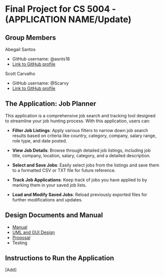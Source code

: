 # Final Project for CS 5004 - (APPLICATION NAME/Update)

## Group Members
Abegail Santos
- GitHub username: @asnts18
- [Link to GitHub profile](https://github.com/asnts18)

Scott Carvalho
- GitHub username: @Scarvy
- [Link to GitHub profile](https://github.com/scarvy)

## The Application: Job Planner

This application is a comprehensive job search and tracking tool designed to streamline your job hunting process. With this application, users can:
- **Filter Job Listings**: Apply various filters to narrow down job search results based on criteria like country, category, company, salary range, role type, and date posted.

- **View Job Details**: Browse through detailed job listings, including job title, company, location, salary, category, and a detailed description.

- **Select and Save Jobs**: Easily select jobs from the listings and save them to a formatted CSV or TXT file for future reference.

- **Track Job Applications**: Keep track of jobs you have applied to by marking them in your saved job lists.

- **Load and Modify Saved Jobs**: Reload previously exported files for further modifications and updates.
## Design Documents and Manual

- [Manual](Manual/README.md)
- [UML and GUI Design](DesignDocuments/README.md)
- [Proposal](https://docs.google.com/document/d/1YjlAw12svy9zmpYXrEizCwlTQeFE_9PsbCtp4eFsQtQ/edit?usp=sharing)
- Testing

## Instructions to Run the Application

[Add]
